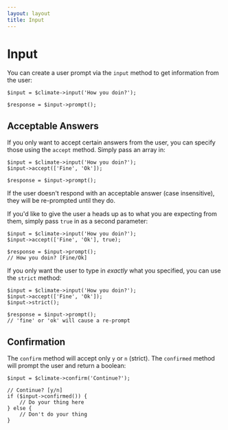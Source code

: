 ```yaml
---
layout: layout
title: Input
---
```


Input
==============

You can create a user prompt via the `input` method to get information from the user:

~~~.language-php
$input = $climate->input('How you doin?');

$response = $input->prompt();
~~~

## Acceptable Answers

If you only want to accept certain answers from the user, you can specify those using the `accept` method. Simply pass an array in:

~~~.language-php
$input = $climate->input('How you doin?');
$input->accept(['Fine', 'Ok']);

$response = $input->prompt();
~~~

If the user doesn't respond with an acceptable answer (case insensitive), they will be re-prompted until they do.

If you'd like to give the user a heads up as to what you are expecting from them, simply pass `true` in as a second parameter:

~~~.language-php
$input = $climate->input('How you doin?');
$input->accept(['Fine', 'Ok'], true);

$response = $input->prompt();
// How you doin? [Fine/Ok]
~~~

If you only want the user to type in *exactly* what you specified, you can use the `strict` method:

~~~.language-php
$input = $climate->input('How you doin?');
$input->accept(['Fine', 'Ok']);
$input->strict();

$response = $input->prompt();
// 'fine' or 'ok' will cause a re-prompt
~~~

## Confirmation

The `confirm` method will accept only `y` or `n` (strict). The `confirmed` method will prompt the user and return a boolean:

~~~.language-php
$input = $climate->confirm('Continue?');

// Continue? [y/n]
if ($input->confirmed()) {
    // Do your thing here
} else {
    // Don't do your thing
}
~~~
